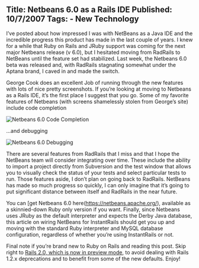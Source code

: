 Title: Netbeans 6.0 as a Rails IDE
Published: 10/7/2007
Tags:
    - New Technology
---
I’ve posted about how impressed I was with NetBeans as a Java IDE and the incredible progress this product has made in the last couple of years. I knew for a while that Ruby on Rails and JRuby support was coming for the next major Netbeans release (v 6.0), but I hesitated moving from RadRails to NetBeans until the feature set had stabilized. Last week, the Netbeans 6.0 beta was released and, with RadRails stagnating somewhat under the Aptana brand, I caved in and made the switch.

George Cook does an excellent Job of running through the new features with lots of nice pretty screenshots. If you’re looking at moving to Netbeans as a Rails IDE, it’s the first place I suggest that you go. Some of my favorite features of Netbeans (with screens shamelessly stolen from George’s site) include code completion

![Netbeans 6.0 Code Completion](https://s3.amazonaws.com/s3.beckshome.com/20071001-Netbeans-6-0-Code-Completion.png)

…and debugging

![Netbeans 6.0 Debugging](https://s3.amazonaws.com/s3.beckshome.com/20071001-Netbeans-6-0-Debugging.png)

There are several features from RadRails that I miss and that I hope the NetBeans team will consider integrating over time. These include the ability to import a project directly from Subversion and the test window that allows you to visually check the status of your tests and select particular tests to run. Those features aside, I don’t plan on going back to RadRails. NetBeans has made so much progress so quickly, I can only imagine that it’s going to put significant distance between itself and RadRails in the near future.

You can [get Netbeans 6.0 here(https://netbeans.apache.org/), available as a skinnied-down Ruby only version if you want. Finally, since Netbeans uses JRuby as the default interpreter and expects the Derby Java database, this article on wiring NetBeans for InstantRails should get you up and moving with the standard Ruby interpreter and MySQL database configuration, regardless of whether you’re using InstantRails or not.

Final note if you’re brand new to Ruby on Rails and reading this post. Skip right to [Rails 2.0, which is now in preview mode](https://rubyonrails.org/2007/9/30/rails-2-0-0-preview-release), to avoid dealing with Rails 1.2.x deprecations and to benefit from some of the new defaults. Enjoy!